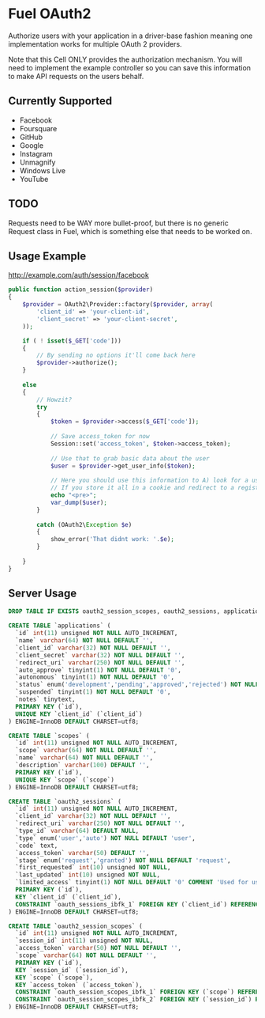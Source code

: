 # Fuel OAuth2

Authorize users with your application in a driver-base fashion meaning one implementation works for multiple OAuth 2 providers.

Note that this Cell ONLY provides the authorization mechanism. You will need to implement the example controller so you can save this information to make API requests on the users behalf.

## Currently Supported

- Facebook
- Foursquare
- GitHub
- Google
- Instagram
- Unmagnify
- Windows Live
- YouTube

## TODO

Requests need to be WAY more bullet-proof, but there is no generic Request class in Fuel, which is something else that needs to be worked on.

## Usage Example

http://example.com/auth/session/facebook

```php
public function action_session($provider)
{	
	$provider = OAuth2\Provider::factory($provider, array(
		'client_id' => 'your-client-id',
		'client_secret' => 'your-client-secret',
	));

	if ( ! isset($_GET['code']))
	{
		// By sending no options it'll come back here
		$provider->authorize();
	}
	
	else
	{
		// Howzit?
		try
		{
			$token = $provider->access($_GET['code']);
			
			// Save access_token for now
			Session::set('access_token', $token->access_token);
			
			// Use that to grab basic data about the user
			$user = $provider->get_user_info($token);
			
			// Here you should use this information to A) look for a user B) help a new user sign up with existing data.
			// If you store it all in a cookie and redirect to a registration page this is crazy-simple.
			echo "<pre>";
			var_dump($user);
		}
		
		catch (OAuth2\Exception $e)
		{
			show_error('That didnt work: '.$e);
		}
		
	}
}
```



## Server Usage

```sql
DROP TABLE IF EXISTS oauth2_session_scopes, oauth2_sessions, applications, scopes;

CREATE TABLE `applications` (
  `id` int(11) unsigned NOT NULL AUTO_INCREMENT,
  `name` varchar(64) NOT NULL DEFAULT '',
  `client_id` varchar(32) NOT NULL DEFAULT '',
  `client_secret` varchar(32) NOT NULL DEFAULT '',
  `redirect_uri` varchar(250) NOT NULL DEFAULT '',
  `auto_approve` tinyint(1) NOT NULL DEFAULT '0',
  `autonomous` tinyint(1) NOT NULL DEFAULT '0',
  `status` enum('development','pending','approved','rejected') NOT NULL DEFAULT 'development',
  `suspended` tinyint(1) NOT NULL DEFAULT '0',
  `notes` tinytext,
  PRIMARY KEY (`id`),
  UNIQUE KEY `client_id` (`client_id`)
) ENGINE=InnoDB DEFAULT CHARSET=utf8;

CREATE TABLE `scopes` (
  `id` int(11) unsigned NOT NULL AUTO_INCREMENT,
  `scope` varchar(64) NOT NULL DEFAULT '',
  `name` varchar(64) NOT NULL DEFAULT '',
  `description` varchar(100) DEFAULT '',
  PRIMARY KEY (`id`),
  UNIQUE KEY `scope` (`scope`)
) ENGINE=InnoDB DEFAULT CHARSET=utf8;

CREATE TABLE `oauth2_sessions` (
  `id` int(11) unsigned NOT NULL AUTO_INCREMENT,
  `client_id` varchar(32) NOT NULL DEFAULT '',
  `redirect_uri` varchar(250) NOT NULL DEFAULT '',
  `type_id` varchar(64) DEFAULT NULL,
  `type` enum('user','auto') NOT NULL DEFAULT 'user',
  `code` text,
  `access_token` varchar(50) DEFAULT '',
  `stage` enum('request','granted') NOT NULL DEFAULT 'request',
  `first_requested` int(10) unsigned NOT NULL,
  `last_updated` int(10) unsigned NOT NULL,
  `limited_access` tinyint(1) NOT NULL DEFAULT '0' COMMENT 'Used for user agent flows',
  PRIMARY KEY (`id`),
  KEY `client_id` (`client_id`),
  CONSTRAINT `oauth_sessions_ibfk_1` FOREIGN KEY (`client_id`) REFERENCES `applications` (`client_id`) ON DELETE CASCADE
) ENGINE=InnoDB DEFAULT CHARSET=utf8;

CREATE TABLE `oauth2_session_scopes` (
  `id` int(11) unsigned NOT NULL AUTO_INCREMENT,
  `session_id` int(11) unsigned NOT NULL,
  `access_token` varchar(50) NOT NULL DEFAULT '',
  `scope` varchar(64) NOT NULL DEFAULT '',
  PRIMARY KEY (`id`),
  KEY `session_id` (`session_id`),
  KEY `scope` (`scope`),
  KEY `access_token` (`access_token`),
  CONSTRAINT `oauth_session_scopes_ibfk_1` FOREIGN KEY (`scope`) REFERENCES `scopes` (`scope`),
  CONSTRAINT `oauth_session_scopes_ibfk_2` FOREIGN KEY (`session_id`) REFERENCES `oauth2_sessions` (`id`) ON DELETE CASCADE
) ENGINE=InnoDB DEFAULT CHARSET=utf8;